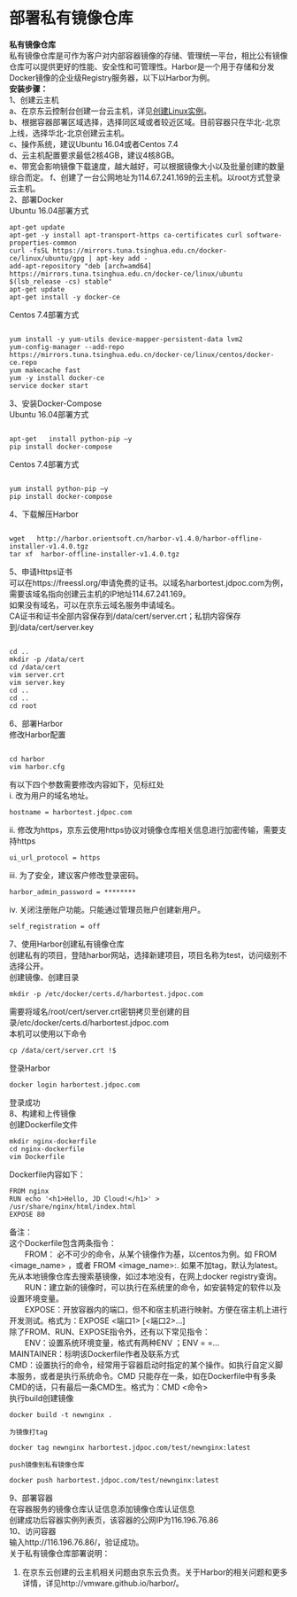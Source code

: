 
# 部署私有镜像仓库  
**私有镜像仓库**  
    私有镜像仓库是可作为客户对内部容器镜像的存储、管理统一平台，相比公有镜像仓库可以提供更好的性能、安全性和可管理性。Harbor是一个用于存储和分发Docker镜像的企业级Registry服务器，以下以Harbor为例。  
**安装步骤：**  
1、创建云主机  
a、在京东云控制台创建一台云主机，详见[创建Linux实例](https://docs.jdcloud.com/cn/virtual-machines/account-preparation-linux)。  
b、根据容器部署区域选择，选择同区域或者较近区域。目前容器只在华北-北京上线，选择华北-北京创建云主机。  
c、操作系统，建议Ubuntu 16.04或者Centos 7.4  
d、云主机配置要求最低2核4GB，建议4核8GB。  
e、带宽会影响镜像下载速度，越大越好，可以根据镜像大小以及批量创建的数量综合而定。
f、创建了一台公网地址为114.67.241.169的云主机。以root方式登录云主机。  
2、部署Docker  
    Ubuntu 16.04部署方式  
```
apt-get update
apt-get -y install apt-transport-https ca-certificates curl software-properties-common
curl -fsSL https://mirrors.tuna.tsinghua.edu.cn/docker-ce/linux/ubuntu/gpg | apt-key add -
add-apt-repository "deb [arch=amd64] https://mirrors.tuna.tsinghua.edu.cn/docker-ce/linux/ubuntu $(lsb_release -cs) stable"
apt-get update
apt-get install -y docker-ce
```
Centos 7.4部署方式  
```

yum install -y yum-utils device-mapper-persistent-data lvm2
yum-config-manager --add-repo https://mirrors.tuna.tsinghua.edu.cn/docker-ce/linux/centos/docker-ce.repo
yum makecache fast
yum -y install docker-ce
service docker start
```  
3、安装Docker-Compose  
Ubuntu 16.04部署方式  
```

apt-get   install python-pip –y
pip install docker-compose
```  
Centos 7.4部署方式
```

yum install python-pip –y
pip install docker-compose
```  
4、下载解压Harbor  
```

wget   http://harbor.orientsoft.cn/harbor-v1.4.0/harbor-offline-installer-v1.4.0.tgz
tar xf  harbor-offline-installer-v1.4.0.tgz
```  
5、申请Https证书  
   可以在https://freessl.org/申请免费的证书。以域名harbortest.jdpoc.com为例，需要该域名指向创建云主机的IP地址114.67.241.169。  
   如果没有域名，可以在京东云域名服务申请域名。  
   CA证书和证书全部内容保存到/data/cert/server.crt；私钥内容保存到/data/cert/server.key  
```

cd ..
mkdir -p /data/cert
cd /data/cert
vim server.crt
vim server.key
cd ..
cd ..
cd root
```  
6、部署Harbor  
    修改Harbor配置  
```

cd harbor
vim harbor.cfg
```  
有以下四个参数需要修改内容如下，见标红处  
   i.      改为用户的域名地址。  
```
hostname = harbortest.jdpoc.com
```
  ii.      修改为https，京东云使用https协议对镜像仓库相关信息进行加密传输，需要支持https  
```
ui_url_protocol = https
```
iii.      为了安全，建议客户修改登录密码。  
```
harbor_admin_password = ********
```
  iv.      关闭注册账户功能。只能通过管理员账户创建新用户。  
```
self_registration = off
```
7、使用Harbor创建私有镜像仓库  
创建私有的项目，登陆harbor网站，选择新建项目，项目名称为test，访问级别不选择公开。  
    创建镜像、创建目录  
```
mkdir -p /etc/docker/certs.d/harbortest.jdpoc.com
```
  需要将域名/root/cert/server.crt密钥拷贝至创建的目录/etc/docker/certs.d/harbortest.jdpoc.com  
  本机可以使用以下命令  
```
cp /data/cert/server.crt !$
```
  登录Harbor  
```
docker login harbortest.jdpoc.com
```
   登录成功  
8、构建和上传镜像  
   创建Dockerfile文件  
```
mkdir nginx-dockerfile
cd nginx-dockerfile
vim Dockerfile
```
   Dockerfile内容如下：  
```
FROM nginx
RUN echo '<h1>Hello, JD Cloud!</h1>' > /usr/share/nginx/html/index.html
EXPOSE 80
```  
备注：  
       这个Dockerfile包含两条指令：  
　　FROM： 必不可少的命令，从某个镜像作为基，以centos为例。如 FROM <image_name> ，或者 FROM <image_name>:<tag>. 如果不加tag，默认为latest。先从本地镜像仓库去搜索基镜像，如过本地没有，在网上docker registry查询。  
　　RUN：建立新的镜像时，可以执行在系统里的命令，如安装特定的软件以及设置环境变量。  
　　EXPOSE：开放容器内的端口，但不和宿主机进行映射。方便在宿主机上进行开发测试。格式为：EXPOSE <端口1> [<端口2>...]  
       除了FROM、RUN、EXPOSE指令外，还有以下常见指令：  
　　ENV：设置系统环境变量，格式有两种ENV <key> <value>；ENV <key1>=<value1> <key2>=<value2>...  
       MAINTAINER：标明该Dockerfile作者及联系方式  
       CMD：设置执行的命令，经常用于容器启动时指定的某个操作。如执行自定义脚本服务，或者是执行系统命令。CMD 只能存在一条，如在Dockerfile中有多条CMD的话，只有最后一条CMD生。格式为：CMD <命令>  
    执行build创建镜像  
```
docker build -t newnginx .
```  
    为镜像打tag   
```
docker tag newnginx harbortest.jdpoc.com/test/newnginx:latest
```
    push镜像到私有镜像仓库   
```
docker push harbortest.jdpoc.com/test/newnginx:latest
```  
9、部署容器  
 在容器服务的镜像仓库认证信息添加镜像仓库认证信息  
创建成功后容器实例列表页，该容器的公网IP为116.196.76.86    
10、访问容器  
输入http://116.196.76.86/，验证成功。  
关于私有镜像仓库部署说明：  
1.   在京东云创建的云主机相关问题由京东云负责。关于Harbor的相关问题和更多详情，详见http://vmware.github.io/harbor/。  
